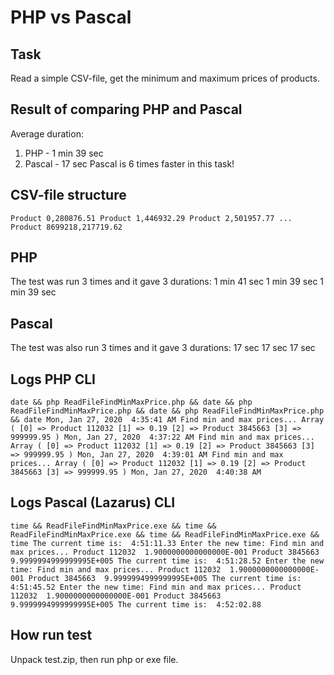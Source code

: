 # PHP vs Pascal
## Task
Read a simple CSV-file, get the minimum and maximum prices of products.

## Result of comparing PHP and Pascal
Average duration:
1) PHP - 1 min 39 sec
2) Pascal - 17 sec
Pascal is 6 times faster in this task!

## CSV-file structure
`Product 0,280876.51
Product 1,446932.29
Product 2,501957.77
...
Product 8699218,217719.62`

## PHP
The test was run 3 times and it gave 3 durations:
1 min 41 sec
1 min 39 sec
1 min 39 sec

## Pascal
The test was also run 3 times and it gave 3 durations:
17 sec
17 sec
17 sec

## Logs PHP CLI
`date && php ReadFileFindMinMaxPrice.php && date && php ReadFileFindMinMaxPrice.php && date && php ReadFileFindMinMaxPrice.php && date
Mon, Jan 27, 2020  4:35:41 AM
Find min and max prices...
Array
(
    [0] => Product 112032
    [1] => 0.19
    [2] => Product 3845663
    [3] => 999999.95
)
Mon, Jan 27, 2020  4:37:22 AM
Find min and max prices...
Array
(
    [0] => Product 112032
    [1] => 0.19
    [2] => Product 3845663
    [3] => 999999.95
)
Mon, Jan 27, 2020  4:39:01 AM
Find min and max prices...
Array
(
    [0] => Product 112032
    [1] => 0.19
    [2] => Product 3845663
    [3] => 999999.95
)
Mon, Jan 27, 2020  4:40:38 AM`

## Logs Pascal (Lazarus) CLI
`time && ReadFileFindMinMaxPrice.exe && time && ReadFileFindMinMaxPrice.exe && time && ReadFileFindMinMaxPrice.exe && time
The current time is:  4:51:11.33
Enter the new time:
Find min and max prices...
Product 112032  1.9000000000000000E-001
Product 3845663  9.9999994999999995E+005
The current time is:  4:51:28.52
Enter the new time:
Find min and max prices...
Product 112032  1.9000000000000000E-001
Product 3845663  9.9999994999999995E+005
The current time is:  4:51:45.52
Enter the new time:
Find min and max prices...
Product 112032  1.9000000000000000E-001
Product 3845663  9.9999994999999995E+005
The current time is:  4:52:02.88`

## How run test
Unpack test.zip, then run php or exe file.

